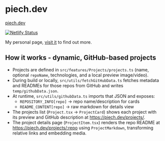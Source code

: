 # piech.dev

[piech.dev](https://piech.dev)

[![Netlify Status](https://api.netlify.com/api/v1/badges/4df86a71-2a3f-40f9-9bd5-b6dacd4f420c/deploy-status)](https://app.netlify.com/sites/piech-dev/deploys)

My personal page, [visit it](https://piech.dev) to find out more.

## How it works - dynamic, GitHub-based projects

- Projects are defined in `src/features/Projects/projects.ts` (name, optional `repoName`, technologies, and a local preview image/video).
- During build or locally, `src/utils/fetchGitHubData.ts` fetches metadata and READMEs for those repos from GitHub and writes `temp/githubData.json`.
- At runtime, `src/utils/githubData.ts` imports that JSON and exposes:
    - `REPOSITORY_INFO[repo]` → repo name/description for cards
    - `README_CONTENT[repo]` → raw markdown for details view
- The projects list (`Project.tsx` → `ProjectCard`) shows each project with its preview and GitHub description at https://piech.dev/projects/.
- The project details page (`ProjectItem.tsx`) renders the repo README at https://piech.dev/projects/:repo using `ProjectMarkdown`, transforming relative links and embedding media.
